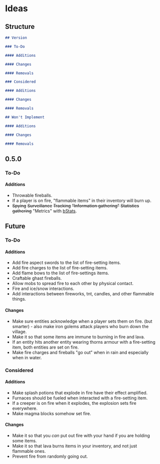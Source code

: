 # Ideas

## Structure

```markdown
## Version

### To-Do

#### Additions

#### Changes

#### Removals

### Considered

#### Additions

#### Changes

#### Removals

## Won't Implement

#### Additions

#### Changes

#### Removals
```

## 0.5.0

### To-Do

#### Additions

- Throwable fireballs.
- If a player is on fire, "flammable items" in their inventory will burn up.
- ~~Spying~~ ~~Surveillance~~ ~~Tracking~~ ~~"Information gathering"~~ ~~Statistics gathering~~ "Metrics" with [bStats][b-stats].

## Future

### To-Do

#### Additions

- Add fire aspect swords to the list of fire-setting items.
- Add fire charges to the list of fire-setting items.
- Add flame bows to the list of fire-settings items.
- Craftable ghast fireballs.
- Allow mobs to spread fire to each other by physical contact.
- Fire and ice/snow interactions.
- Add interactions between fireworks, tnt, candles, and other flammable things.

#### Changes

- Make sure entities acknowledge when a player sets them on fire. (but smarter) - also make iron golems attack players who burn down the village.
- Make it so that some items are immune to burning in fire and lava.
- If an entity hits another entity wearing thorns armour with a fire-setting item, both entities are set on fire.
- Make fire charges and fireballs "go out" when in rain and especially when in water.

### Considered

#### Additions

- Make splash potions that explode in fire have their effect amplified.
- Furnaces should be fueled when interacted with a fire-setting item.
- If a creeper is on fire when it explodes, the explosion sets fire everywhere.
- Make magma blocks somehow set fire.

#### Changes

- Make it so that you *can* put out fire with your hand if you are holding some items.
- Make it so that lava burns items in your inventory, and not just flammable ones.
- Prevent fire from randomly going out.

<!-- Link aliases -->

[b-stats]: https://github.com/Bastian/bStats
